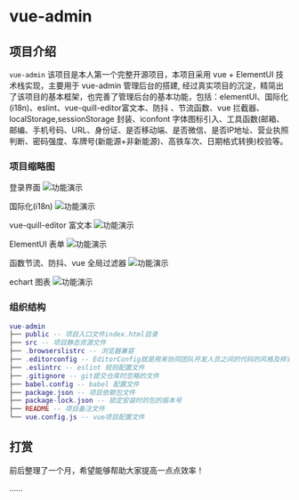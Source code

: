 # vue-admin

## 项目介绍

`vue-admin` 该项目是本人第一个完整开源项目，本项目采用 vue + ElementUI 技术栈实现，主要用于 vue-admin 管理后台的搭建, 经过真实项目的沉淀，精简出了该项目的基本框架，也完善了管理后台的基本功能，包括：elementUI、国际化(i18n)、eslint、vue-quill-editor富文本、防抖 、节流函数、vue 拦截器、localStorage,sessionStorage 封装、iconfont 字体图标引入、工具函数(邮箱、邮编、手机号码、URL、身份证、是否移动端、是否微信、是否IP地址、营业执照判断、密码强度、车牌号(新能源+非新能源)、高铁车次、日期格式转换)校验等。

### 项目缩略图

登录界面
![功能演示](http://zk-img.oss-cn-qingdao.aliyuncs.com/github/github1.png)

国际化(i18n)
![功能演示](http://zk-img.oss-cn-qingdao.aliyuncs.com/github/github2.png)

vue-quill-editor 富文本
![功能演示](http://zk-img.oss-cn-qingdao.aliyuncs.com/github/github3.png)

ElementUI 表单
![功能演示](http://zk-img.oss-cn-qingdao.aliyuncs.com/github/github4.png)

函数节流、防抖、vue 全局过滤器
![功能演示](http://zk-img.oss-cn-qingdao.aliyuncs.com/github/github5.png)

echart 图表
![功能演示](http://zk-img.oss-cn-qingdao.aliyuncs.com/github/github6.png)

### 组织结构

``` lua
vue-admin
├── public -- 项目入口文件index.html目录
├── src -- 项目静态资源文件
├── .browserslistrc -- 浏览器兼容
├── .editorconfig -- EditorConfig就是用来协同团队开发人员之间的代码的风格及样式规范化的一个工具
├── .eslintrc -- eslint 规则配置文件
├── .gitignore -- git提交仓库时忽略的文件
├── babel.config -- babel 配置文件
├── package.json -- 项目依赖包文件
├── package-lock.json -- 锁定安装时的包的版本号
├── README -- 项目备注文件
└── vue.config.js -- vue项目配置文件
```

## 打赏
前后整理了一个月，希望能够帮助大家提高一点点效率！

......

